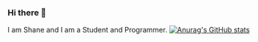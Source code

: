 ### Hi there 👋

I am Shane and I am a Student and Programmer.
[![Anurag's GitHub stats](https://github-readme-stats.vercel.app/api?username=Shaneloong)](https://github.com/anuraghazra/github-readme-stats)

